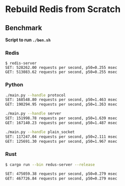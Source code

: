 # Rebuild Redis from Scratch

## Benchmark

**Script to run `./ben.sh`**

### Redis

```
$ redis-server
SET: 528262.00 requests per second, p50=0.255 msec
GET: 513083.62 requests per second, p50=0.255 msec
```

### Python

```bash
./main.py --handle protocol
SET: 168548.80 requests per second, p50=1.463 msec
GET: 190294.95 requests per second, p50=1.263 msec
```


```bash
./main.py --handle server
SET: 151998.78 requests per second, p50=1.639 msec
GET: 167140.23 requests per second, p50=1.487 msec
```

```bash
./main.py --handle plain_socket
SET: 117247.04 requests per second, p50=2.111 msec
GET: 125691.30 requests per second, p50=1.967 msec
```

### Rust

```bash
$ cargo run --bin redus-server --release

SET: 475059.38 requests per second, p50=0.279 msec
GET: 467726.84 requests per second, p50=0.279 msec
```
